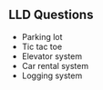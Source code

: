 ## LLD Questions
- Parking lot
- Tic tac toe
- Elevator system
- Car rental system
- Logging system
